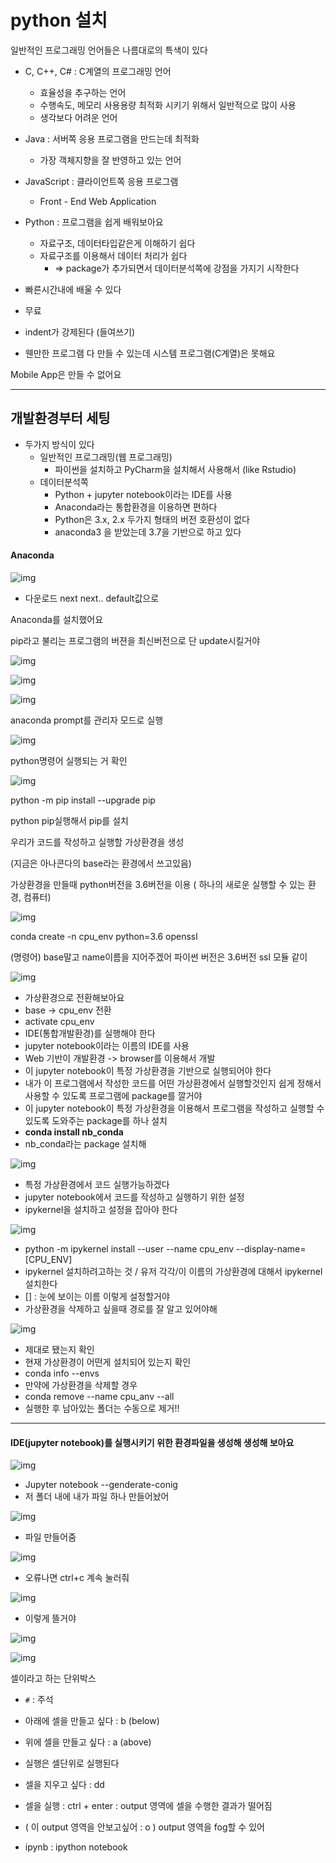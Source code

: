 # python  설치

일반적인 프로그래밍 언어들은 나름대로의 특색이 있다

- C, C++, C# : C계열의 프로그래밍 언어
  - 효율성을 추구하는 언어
  - 수행속도, 메모리 사용용량 최적화 시키기 위해서 일반적으로 많이 사용
  - 생각보다 어려운 언어

- Java : 서버쪽 응용 프로그램을 만드는데 최적화
  - 가장 객체지향을 잘 반영하고 있는 언어

- JavaScript : 클라이언트쪽 응용 프로그램
  - Front - End Web Application

- Python : 프로그램을 쉽게 배워보아요
  - 자료구조, 데이터타입같은게 이해하기 쉽다
  - 자료구조를 이용해서 데이터 처리가 쉽다
    - => package가 추가되면서 데이터분석쪽에 강점을 가지기 시작한다

- 빠른시간내에 배울 수 있다
- 무료
- indent가 강제된다 (들여쓰기)
- 웬만한 프로그램 다 만들 수 있는데 시스템 프로그램(C계열)은 못해요

Mobile App은 만들 수 없어요

---

## 개발환경부터 세팅

* 두가지 방식이 있다
  * 일반적인 프로그래밍(웹 프로그래밍)
    * 파이썬을 설치하고 PyCharm을 설치해서 사용해서 (like Rstudio)
  * 데이터분석쪽
    * Python + jupyter notebook이라는 IDE를 사용
    * Anaconda라는 통합환경을 이용하면 편하다
    * Python은 3.x, 2.x 두가지 형태의 버전 호환성이 없다
    * anaconda3 을 받았는데 3.7을 기반으로 하고 있다

#### Anaconda

![img](images/img.png)

- 다운로드 next next.. default값으로

Anaconda를 설치했어요

pip라고 불리는 프로그램의 버젼을 최신버전으로 단 update시킬거야

![img](images/img-1575874482849.png)

![img](images/img-1575874488496.png)

![img](images/img-1575874492551.png)

anaconda prompt를 관리자 모드로 실행

![img](images/img-1575874506720.png)

python명령어 실행되는 거 확인

![img](images/img-1575874521067.png)

python -m pip install --upgrade pip

python pip실행해서 pip를 설치

우리가 코드를 작성하고 실행할 가상환경을 생성

(지금은 아나콘다의 base라는 환경에서 쓰고있음)

가상환경을 만들때 python버전을 3.6버전을 이용 ( 하나의 새로운 실행할 수 있는 환경, 컴퓨터)

![img](images/img-1575874590976.png)

conda create -n cpu_env python=3.6 openssl

(명령어) base말고 name이름을 지어주겠어   파이썬 버전은 3.6버전  ssl 모듈 같이

![img](images/img-1575874628322.png)

* 가상환경으로 전환해보아요
* base -> cpu_env  전환
* activate cpu_env
* IDE(통합개발환경)를 실행해야 한다
* jupyter notebook이라는 이름의 IDE를 사용
* Web 기반이 개발환경 -> browser를 이용해서 개발
* 이 jupyter notebook이 특정 가상환경을 기반으로 실행되어야 한다
* 내가 이 프로그램에서 작성한 코드를 어떤 가상환경에서 실행할것인지
  쉽게 정해서 사용할 수 있도록 프로그램에 package를 깔거야
* 이 jupyter notebook이 특정 가상환경을 이용해서 프로그램을 작성하고 실행할 수 있도록 도와주는 package를 하나 설치
* **conda install nb_conda**
* nb_conda라는 package 설치해

![img](images/img-1575874682139.png)

* 특정 가상환경에서 코드 실행가능하겠다
* jupyter notebook에서 코드를 작성하고 실행하기 위한 설정
* ipykernel을 설치하고 설정을 잡아야 한다

![img](images/img-1575874705869.png)

* python -m ipykernel install --user --name cpu_env --display-name=[CPU_ENV]
* ipykernel 설치하려고하는 것 / 유저 각각/이 이름의 가상환경에 대해서 ipykernel 설치한다
* [] : 눈에 보이는 이름 이렇게 설정할거야
* 가상환경을 삭제하고 싶을때 경로를 잘 알고 있어야해

![img](images/img-1575874748990.png)

* 제대로 됐는지 확인
* 현재 가상환경이 어떤게 설치되어 있는지 확인
* conda info --envs
* 만약에 가상환경을 삭제할 경우
* conda remove --name cpu_anv --all
* 실행한 후 남아있는 폴더는 수동으로 제거!!

---

#### IDE(jupyter notebook)를 실행시키기 위한 환경파일을 생성해 생성해 보아요

![img](images/img-1575874816265.png)

* Jupyter notebook --genderate-conig
* 저 폴더 내에 내가 파일 하나 만들어놨어

![img](images/img-1575874837906.png)

* 파일 만들어줌

![img](images/img-1575874849588.png)

* 오류나면 ctrl+c 계속 눌러줘

![img](images/img-1575874867547.png)

* 이렇게 뜰거야

![img](images/img-1575874889868.png)

![img](images/img-1575874895307.png)

셀이라고 하는 단위박스

* `#` : 주석

* 아래에 셀을 만들고 싶다 : b (below)
* 위에 셀을 만들고 싶다 : a (above)
* 실행은 셀단위로 실행된다
* 셀을 지우고 싶다 : dd
* 셀을 실행 : ctrl + enter : output 영역에 셀을 수행한 결과가 떨어짐
*  ( 이 output 영역을 안보고싶어 : o ) output 영역을 fog할 수 있어
* ipynb : ipython notebook

